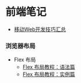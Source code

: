 前端笔记
======

* [移动Web开发技巧汇总](移动Web开发技巧汇总.md)

### 浏览器布局

* Flex 布局
    * [Flex 布局教程：语法篇](http://www.ruanyifeng.com/blog/2015/07/flex-grammar.html)
    * [Flex 布局教程：实例篇](http://www.ruanyifeng.com/blog/2015/07/flex-examples.html)